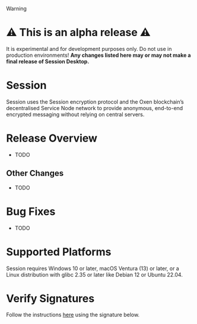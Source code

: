 > [!WARNING]
>
> # ⚠️ This is an alpha release ⚠️
>
> It is experimental and for development purposes only.
> Do not use in production environments!
> **Any changes listed here may or may not make a final release of Session Desktop.**

# Session

Session uses the Session encryption protocol and the Oxen blockchain’s decentralised Service Node network to provide anonymous, end-to-end encrypted messaging without relying on central servers.

# Release Overview

- TODO

## Other Changes

- TODO

# Bug Fixes

- TODO

# Supported Platforms

<!-- NOTE Make sure to verify the supported platforms have not changed before making a release -->

Session requires Windows 10 or later, macOS Ventura (13) or later, or a Linux distribution with glibc 2.35 or later like Debian 12 or Ubuntu 22.04.

# Verify Signatures

Follow the instructions [here](https://github.com/session-foundation/session-desktop/tree/master#verifying-signatures) using the signature below.

<!-- NOTE The signature is added below using the signing script. Do not write below here. -->
